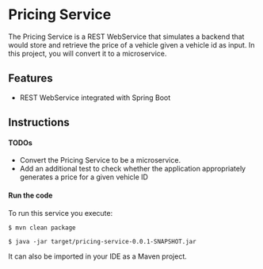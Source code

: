 # Pricing Service

The Pricing Service is a REST WebService that simulates a backend that
would store and retrieve the price of a vehicle given a vehicle id as
input. In this project, you will convert it to a microservice.


## Features

- REST WebService integrated with Spring Boot

## Instructions

#### TODOs

- Convert the Pricing Service to be a microservice.
- Add an additional test to check whether the application appropriately generates a price for a given vehicle ID

#### Run the code

To run this service you execute:

```
$ mvn clean package
```

```
$ java -jar target/pricing-service-0.0.1-SNAPSHOT.jar
```

It can also be imported in your IDE as a Maven project.
